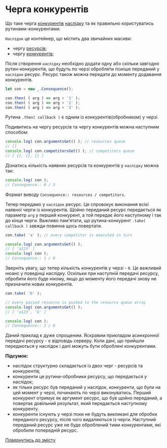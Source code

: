 # Черга конкурентів

Що таке черга [конкурентів](../concept/Competitor.md#конкурент) [наслідку](../concept/Consequence.md#наслідок) та як правильно
користуватись рутинами-конкурентами.

`Наслідок` це контейнер, що містить два звичайних масиви:
- чергу [ресурсів](../concept/Resource.md#ресурс);
- чергу [конкурентів](../concept/Competitor.md#конкурент);

Після створення `наслідку` необхідно додати одну або скільки завгодно рутин-конкурентів, що будуть по черзі обробляти пізніше
переданий у `наслідок` ресурс. Ресурс також можна передати до моменту додавання конкурентів.
```js
let con = new _.Consequence();

con.then( ( arg ) => arg + '1' );
con.then( ( arg ) => arg + '2' );
con.then( ( arg ) => arg + '3' );
```
Рутина `.then( callback )` є одним із конкурентів(обробником) у черзі.

Подивитись на чергу ресурсів та чергу конкурентів можна наступним способом:
```js
console.log( con.argumentsGet() ); // resources queue
// []
console.log( con.competitorsGet() ); // competitors queue
// [ {}, {}, {} ]
```

Дізнатись кількість наявних ресурсів та конкурентів у `наслідку` можна так:
```js
console.log( con );
// Consequence:: 0 / 3
```
Формат виводу `Consequence:: resources / competitors`.

Тепер передамо у `наслідок` ресурс. Це спровокує виконання всієї наявної черги із конкурентів. Щойно переданий ресурс
передається як параметр `arg` у перший конкурент, а той передає його наступному і так до кінця черги.
Важливо пам'ятати, що рутина-конкурент `.take( callback )` завжди повинна щось повертати.
```js
con.take( 'a' ); // every competitor is executed in turn

console.log( con.argumentsGet() );
// [ 'a123' ]
console.log( con );
// Consequence:: 1 / 0
```
Зверніть увагу, що тепер кількість конкурентів у черзі - `0`. Це важливий нюанс у поведінці наслідку. Оскільки при наступній
передачі ресурсу, обробити його буде нікому, якщо до моменту його передачі знову не призначити нових конкурентів. 
```js
con.take( 'b' );

// every passed resource is pushed to the resource queue array
console.log( con.argumentsGet() );
// [ 'a123', 'b' ]

console.log( con );
// Consequence:: 2 / 0
```
Даний приклад є дуже спрощеним. Яскравим прикладом асинхронної передачі ресурсу - є відповідь серверу. Коли дані, що прийшли
передаються у наслідок і далі можуть бути оброблені конкурентами.

**Підсумок:**

- наслідок структурно складається із двох черг - ресурсів та конкурентів;
- конкуренти це рутини-обробники ресурсу, що передається у наслідок;
- як тільки ресурс був переданий у наслідок, конкуренти, що були на цей момент у черзі, починають по черзі виконуватись.
  Перший конкурент отримує як аргумент ресурс, що був щойно переданий, а повертає довільний результат, який передається
  наступному конкуренту.
- конкуренти існують у черзі поки не будуть викликані для обробки переданого ресурсу, після чого видаляються із черги.
  Наступний переданий ресурс уже не буде оброблений тими конкурентами, які обробили попередній ресурс.

[Повернутись до змісту](../README.md#туторіали)
